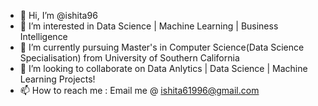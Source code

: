 - 👋 Hi, I’m @ishita96
- 👀 I’m interested in Data Science | Machine Learning | Business Intelligence
- 🌱 I’m currently pursuing Master's in Computer Science(Data Science Specialisation) from University of Southern California
- 💞️ I’m looking to collaborate on Data Anlytics | Data Science | Machine Learning Projects!
- 📫 How to reach me : Email me @ ishita61996@gmail.com

<!---
ishita96/ishita96 is a ✨ special ✨ repository because its `README.md` (this file) appears on your GitHub profile.
You can click the Preview link to take a look at your changes.
--->
